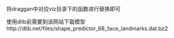 将draggan中对应viz目录下的函数进行替换即可

使用dlib前需要到该网站下载模型http://dlib.net/files/shape_predictor_68_face_landmarks.dat.bz2
